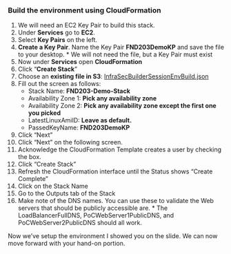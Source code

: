 ### Build the environment using CloudFormation

1.  We will need an EC2 Key Pair to build this stack.
2.  Under **Services** go to **EC2**.
9.  Select **Key Pairs** on the left.
10.  **Create a Key Pair**. Name the Key Pair **FND203DemoKP** and save the file to your desktop.
    * We will not need the file, but a Key Pair must exist</u>
5.  Now under **Services** open **CloudFormation**
6.  Click “**Create Stack**”
7.  Choose an **existing file in S3**: [InfraSecBuilderSessionEnvBuild.json](InfraSecBuilderSessionEnvBuild.json)
8.  Fill out the screen as follows:
    *   Stack Name: **FND203-Demo-Stack**
    *  Availability Zone 1: **Pick any availability zone**
    *   Availability Zone 2: **Pick any availability zone except the first one you picked**
    *  LatestLinuxAmiID: **Leave as default.**
    *  PassedKeyName: **FND203DemoKP**
9.  Click “Next”
10.  Click “Next” on the following screen.
11.  Acknowledge the CloudFormation Template creates a user by checking the box.
12.  Click “Create Stack”
13.  Refresh the CloudFormation interface until the Status shows “Create Complete”
14.  Click on the Stack Name
15.  Go to the Outputs tab of the Stack
16.  Make note of the DNS names. You can use these to validate the Web servers that should be publicly accessible are.
    *  The LoadBalancerFullDNS, PoCWebServer1PublicDNS, and PoCWebServer2PublicDNS should all work.

Now we’ve setup the environment I showed you on the slide. We can now move forward with your hand-on portion.

